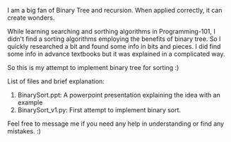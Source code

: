 I am a big fan of Binary Tree and recursion.  When applied correctly, it can create wonders.

While learning searching and sorthing algorithms in Programming-101, I didn't find a sorting
algorithms employing the benefits of binary tree. So I quickly researched a bit and found some 
info in bits and pieces. I did find some info in advance textbooks but it was explained in a complicated way.

So this is my attempt to implement binary tree for sorting :)

List of files and brief explanation:
1. BinarySort.ppt: A powerpoint presentation explaining the idea with an example
2. BinarySort_v1.py: First attempt to implement binary sort.

Feel free to message me if you need any help in understanding or find any mistakes. :)
